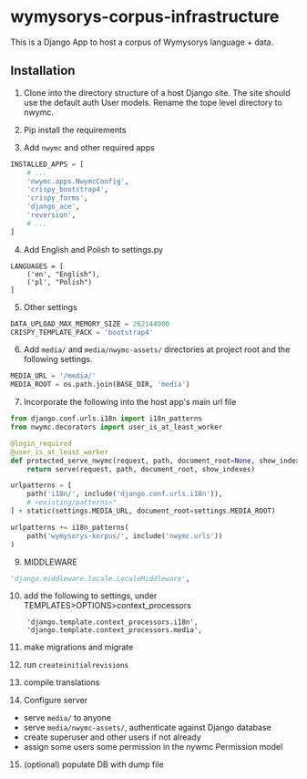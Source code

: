 # wymysorys-corpus-infrastructure

This is a Django App to host a corpus of Wymysorys language + data.

## Installation

1. Clone into the directory structure of a host Django site. The site should use the default auth User models. Rename the tope level directory to nwymc.

2. Pip install the requirements

3. Add `nwymc` and other required apps

``` python
INSTALLED_APPS = [
    # ...
    'nwymc.apps.NwymcConfig',
    'crispy_bootstrap4',
    'crispy_forms',
    'django_ace',
    'reversion',
    # ...
]
```

4. Add English and Polish to settings.py

```
LANGUAGES = [
    ('en', "English"),
    ('pl', "Polish")
]
```

5. Other settings

``` python
DATA_UPLOAD_MAX_MEMORY_SIZE = 262144000
CRISPY_TEMPLATE_PACK = 'bootstrap4'
```

6. Add  `media/` and `media/nwymc-assets/` directories at project root and the following settings.

``` python
MEDIA_URL = '/media/'
MEDIA_ROOT = os.path.join(BASE_DIR, 'media')
```
7. Incorporate the following into the host app's main url file

``` python
from django.conf.urls.i18n import i18n_patterns
from nwymc.decorators import user_is_at_least_worker

@login_required
@user_is_at_least_worker
def protected_serve_nwymc(request, path, document_root=None, show_indexes=False):
    return serve(request, path, document_root, show_indexes)

urlpatterns = [
    path('i18n/', include('django.conf.urls.i18n')),
    # <existing/patterns>"
] + static(settings.MEDIA_URL, document_root=settings.MEDIA_ROOT)

urlpatterns += i18n_patterns(
    path('wymysorys-korpus/', include('nwymc.urls'))
)
```

9. MIDDLEWARE

``` python
'django.middleware.locale.LocaleMiddleware',
```
10. add the following to settings, under TEMPLATES>OPTIONS>context_processors
```
    'django.template.context_processors.i18n',
    'django.template.context_processors.media',
```
11. make migrations and migrate


12. run `createinitialrevisions`

13. compile translations

14. Configure server 

- serve `media/` to anyone
- serve `media/nwymc-assets/`, authenticate against Django database
- create superuser and other users if not already 
- assign some users some permission in the nywmc Permission model

15. (optional) populate DB with dump file
